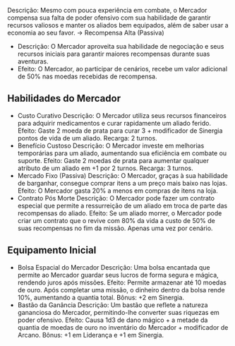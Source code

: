 Descrição:
Mesmo com pouca experiência em combate, o Mercador compensa sua falta de poder ofensivo com sua habilidade de garantir recursos valiosos e manter os aliados bem equipados, além de saber usar a economia ao seu favor.
-> Recompensa Alta (Passiva)
- Descrição: O Mercador aproveita sua habilidade de negociação e seus recursos iniciais para garantir maiores recompensas durante suas aventuras.
- Efeito: O Mercador, ao participar de cenários, recebe um valor adicional de 50% nas moedas recebidas de recompensa.
## Habilidades do Mercador
- Custo Curativo
	Descrição: O Mercador utiliza seus recursos financeiros para adquirir medicamentos e curar rapidamente um aliado ferido.
	Efeito: Gaste 2 moeda de prata para curar 3 + modificador de Sinergia pontos de vida de um aliado.
	Recarga: 2 turnos.
- Benefício Custoso
	Descrição: O Mercador investe em melhorias temporárias para um aliado, aumentando sua eficiência em combate ou suporte.
	Efeito: Gaste 2 moedas de prata para aumentar qualquer atributo de um aliado em +1 por 2 turnos.
	Recarga: 3 turnos.
- Mercado Fixo (Passiva)
	Descrição: O Mercador, graças à sua habilidade de barganhar, consegue comprar itens a um preço mais baixo nas lojas.
	Efeito: O Mercador gasta 20% a menos em compras de itens na loja.
- Contrato Pós Morte
	Descrição: O Mercador pode fazer um contrato especial que permite a ressurreição de um aliado em troca de parte das recompensas do aliado.
	Efeito: Se um aliado morrer, o Mercador pode criar um contrato que o revive com 80% da vida a custo de 50% de suas recompensas no fim da missão. Apenas uma vez por cenário.
## Equipamento Inicial
- Bolsa Espacial do Mercador
	Descrição: Uma bolsa encantada que permite ao Mercador guardar seus lucros de forma segura e mágica, rendendo juros após missões.
	Efeito: Permite armazenar até 10 moedas de ouro. Após completar uma missão, o dinheiro dentro da bolsa rende 10%, aumentando a quantia total.
	Bônus: +2 em Sinergia.
- Bastão da Ganância
	Descrição: Um bastão que reflete a natureza gananciosa do Mercador, permitindo-lhe converter suas riquezas em poder ofensivo.
	Efeito: Causa 1d3 de dano mágico + a metade da quantia de moedas de ouro no inventário do Mercador + modificador de Arcano.
	Bônus: +1 em Liderança e +1 em Sinergia.
